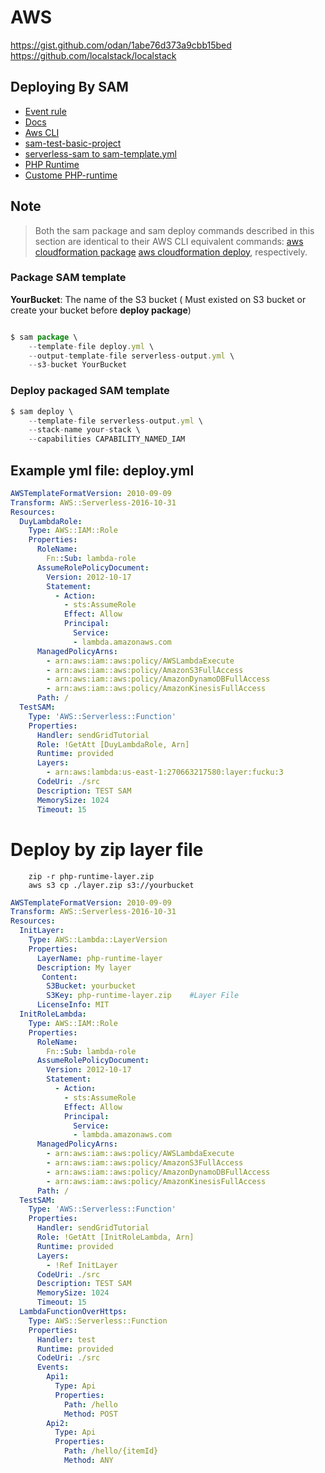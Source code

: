 # AWS
https://gist.github.com/odan/1abe76d373a9cbb15bed
https://github.com/localstack/localstack

## Deploying By SAM
- [Event rule](https://github.com/awslabs/aws-security-benchmark/blob/master/architecture/create-benchmark-rules.yaml)
- [Docs](https://docs.aws.amazon.com/serverless-application-model/latest/developerguide/serverless-deploying.html)
- [Aws CLI](https://docs.aws.amazon.com/cli/latest/reference/cloudformation/deploy/index.html)
- [sam-test-basic-project](https://github.com/mavi888/sam-test-basic-project)
- [serverless-sam to sam-template.yml](https://github.com/SAPessi/serverless-sam)
- [PHP Runtime](https://github.com/pagnihotry/PHP-Lambda-Runtime)
- [Custome PHP-runtime](https://aws.amazon.com/vi/blogs/apn/aws-lambda-custom-runtime-for-php-a-practical-example/)

## Note

> Both the sam package and sam deploy commands described in this section are identical to their AWS CLI 
equivalent commands: [aws cloudformation package](https://docs.aws.amazon.com/cli/latest/reference/cloudformation/package.html)
[aws cloudformation deploy](https://docs.aws.amazon.com/cli/latest/reference/cloudformation/deploy/index.html), respectively.

### Package SAM template

**YourBucket**: The name of the S3 bucket ( Must existed on S3 bucket or create your bucket before **deploy package**)

```javascript

$ sam package \
    --template-file deploy.yml \
    --output-template-file serverless-output.yml \
    --s3-bucket YourBucket
```

### Deploy packaged SAM template

```javascript
$ sam deploy \
    --template-file serverless-output.yml \
    --stack-name your-stack \
    --capabilities CAPABILITY_NAMED_IAM
```

## Example yml file: deploy.yml

```yml
AWSTemplateFormatVersion: 2010-09-09
Transform: AWS::Serverless-2016-10-31
Resources:
  DuyLambdaRole:
    Type: AWS::IAM::Role
    Properties:
      RoleName:
        Fn::Sub: lambda-role
      AssumeRolePolicyDocument:
        Version: 2012-10-17
        Statement:
          - Action:
            - sts:AssumeRole
            Effect: Allow
            Principal:
              Service:
              - lambda.amazonaws.com
      ManagedPolicyArns:
        - arn:aws:iam::aws:policy/AWSLambdaExecute
        - arn:aws:iam::aws:policy/AmazonS3FullAccess
        - arn:aws:iam::aws:policy/AmazonDynamoDBFullAccess
        - arn:aws:iam::aws:policy/AmazonKinesisFullAccess
      Path: /
  TestSAM:
    Type: 'AWS::Serverless::Function'
    Properties:
      Handler: sendGridTutorial
      Role: !GetAtt [DuyLambdaRole, Arn]
      Runtime: provided
      Layers:
        - arn:aws:lambda:us-east-1:270663217580:layer:fucku:3
      CodeUri: ./src
      Description: TEST SAM
      MemorySize: 1024
      Timeout: 15
```

# Deploy by zip layer file
```javscript
    zip -r php-runtime-layer.zip
    aws s3 cp ./layer.zip s3://yourbucket
```

```yml
AWSTemplateFormatVersion: 2010-09-09
Transform: AWS::Serverless-2016-10-31
Resources:
  InitLayer:
    Type: AWS::Lambda::LayerVersion
    Properties:
      LayerName: php-runtime-layer
      Description: My layer
       Content: 
        S3Bucket: yourbucket
        S3Key: php-runtime-layer.zip    #Layer File
      LicenseInfo: MIT
  InitRoleLambda:
    Type: AWS::IAM::Role
    Properties:
      RoleName:
        Fn::Sub: lambda-role
      AssumeRolePolicyDocument:
        Version: 2012-10-17
        Statement:
          - Action:
            - sts:AssumeRole
            Effect: Allow
            Principal:
              Service:
              - lambda.amazonaws.com
      ManagedPolicyArns:
        - arn:aws:iam::aws:policy/AWSLambdaExecute
        - arn:aws:iam::aws:policy/AmazonS3FullAccess
        - arn:aws:iam::aws:policy/AmazonDynamoDBFullAccess
        - arn:aws:iam::aws:policy/AmazonKinesisFullAccess
      Path: /
  TestSAM:
    Type: 'AWS::Serverless::Function'
    Properties:
      Handler: sendGridTutorial
      Role: !GetAtt [InitRoleLambda, Arn]
      Runtime: provided
      Layers:
        - !Ref InitLayer
      CodeUri: ./src
      Description: TEST SAM
      MemorySize: 1024
      Timeout: 15
  LambdaFunctionOverHttps:
    Type: AWS::Serverless::Function
    Properties:
      Handler: test
      Runtime: provided
      CodeUri: ./src
      Events:
        Api1:
          Type: Api
          Properties:
            Path: /hello
            Method: POST
        Api2:
          Type: Api
          Properties:
            Path: /hello/{itemId}
            Method: ANY   

```
